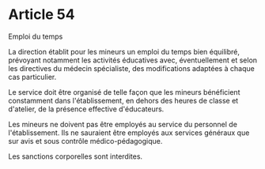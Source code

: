 # Article 54

Emploi du temps

La direction établit pour les mineurs un emploi du temps bien équilibré, prévoyant notamment les activités éducatives avec, éventuellement et selon les directives du médecin spécialiste, des modifications adaptées à chaque cas particulier.

Le service doit être organisé de telle façon que les mineurs bénéficient constamment dans l'établissement, en dehors des heures de classe et d'atelier, de la présence effective d'éducateurs.

Les mineurs ne doivent pas être employés au service du personnel de l'établissement. Ils ne sauraient être employés aux services généraux que sur avis et sous contrôle médico-pédagogique.

Les sanctions corporelles sont interdites.
